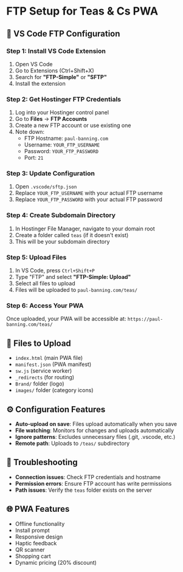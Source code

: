 # FTP Setup for Teas & Cs PWA

## 🚀 VS Code FTP Configuration

### Step 1: Install VS Code Extension
1. Open VS Code
2. Go to Extensions (Ctrl+Shift+X)
3. Search for **"FTP-Simple"** or **"SFTP"**
4. Install the extension

### Step 2: Get Hostinger FTP Credentials
1. Log into your Hostinger control panel
2. Go to **Files** → **FTP Accounts**
3. Create a new FTP account or use existing one
4. Note down:
   - FTP Hostname: `paul-banning.com`
   - Username: `YOUR_FTP_USERNAME`
   - Password: `YOUR_FTP_PASSWORD`
   - Port: `21`

### Step 3: Update Configuration
1. Open `.vscode/sftp.json`
2. Replace `YOUR_FTP_USERNAME` with your actual FTP username
3. Replace `YOUR_FTP_PASSWORD` with your actual FTP password

### Step 4: Create Subdomain Directory
1. In Hostinger File Manager, navigate to your domain root
2. Create a folder called `teas` (if it doesn't exist)
3. This will be your subdomain directory

### Step 5: Upload Files
1. In VS Code, press `Ctrl+Shift+P`
2. Type "FTP" and select **"FTP-Simple: Upload"**
3. Select all files to upload
4. Files will be uploaded to `paul-banning.com/teas/`

### Step 6: Access Your PWA
Once uploaded, your PWA will be accessible at:
`https://paul-banning.com/teas/`

## 📁 Files to Upload
- `index.html` (main PWA file)
- `manifest.json` (PWA manifest)
- `sw.js` (service worker)
- `_redirects` (for routing)
- `Brand/` folder (logo)
- `images/` folder (category icons)

## ⚙️ Configuration Features
- **Auto-upload on save**: Files upload automatically when you save
- **File watching**: Monitors for changes and uploads automatically
- **Ignore patterns**: Excludes unnecessary files (.git, .vscode, etc.)
- **Remote path**: Uploads to `/teas/` subdirectory

## 🔧 Troubleshooting
- **Connection issues**: Check FTP credentials and hostname
- **Permission errors**: Ensure FTP account has write permissions
- **Path issues**: Verify the `teas` folder exists on the server

## 🌐 PWA Features
- Offline functionality
- Install prompt
- Responsive design
- Haptic feedback
- QR scanner
- Shopping cart
- Dynamic pricing (20% discount)
